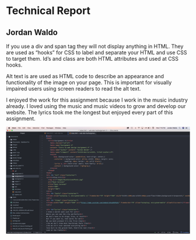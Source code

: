 <h1>Technical Report</h1>
<h2>Jordan Waldo</h2>

<p>
If you use a div and span tag they will not display anything in HTML. They are used as “hooks” for CSS to label and separate your HTML and use CSS to target them. Id’s and class are both HTML attributes and used at CSS hooks.
</P>
<p>
Alt text is are used as HTML code to describe an appearance and functionality of the image on your page. This is important for visually impaired users using screen readers to read the alt text.
<p/>
<p>
I enjoyed the work for this assignment because I work in the music industry already. I loved using the music and music videos to grow and develop our website. The lyrics took me the longest but enjoyed every part of this assignment.
<p/>
<img src="https://github.com/JordanWaldo/web-deb-hw/blob/master/Assignment-4/Images/Screen%20Shot%202018-11-21%20at%207.16.41%20PM.png?raw=true" alt="Screensot">

